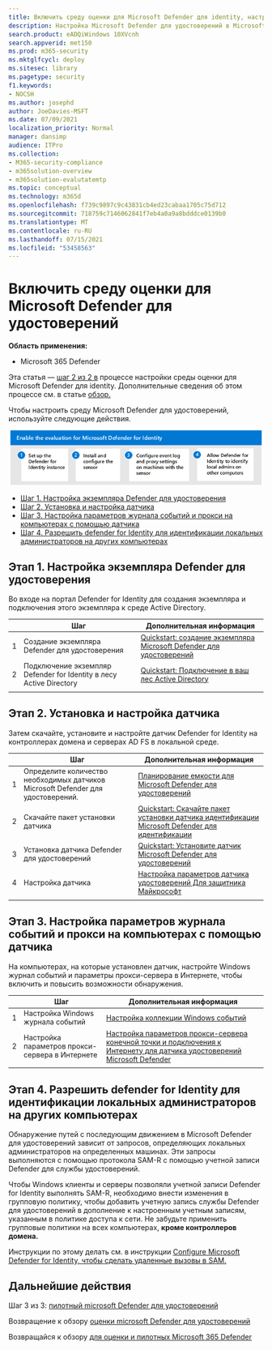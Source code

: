 ```yaml
---
title: Включить среду оценки для Microsoft Defender для identity, настроить экземпляр MDI, установить и настроить датчик MDI, чтобы датчик MDI обнаруживать локальных администраторов
description: Настройка Microsoft Defender для удостоверений в Microsoft 365 Defender пробной лаборатории или пилотной среде путем & настройки датчика и обнаружения локальных администраторов на других компьютерах.
search.product: eADQiWindows 10XVcnh
search.appverid: met150
ms.prod: m365-security
ms.mktglfcycl: deploy
ms.sitesec: library
ms.pagetype: security
f1.keywords:
- NOCSH
ms.author: josephd
author: JoeDavies-MSFT
ms.date: 07/09/2021
localization_priority: Normal
manager: dansimp
audience: ITPro
ms.collection:
- M365-security-compliance
- m365solution-overview
- m365solution-evalutatemtp
ms.topic: conceptual
ms.technology: m365d
ms.openlocfilehash: f739c9897c9c43831cb4ed23cabaa1705c75d712
ms.sourcegitcommit: 718759c7146062841f7eb4a0a9a8bdddce0139b0
ms.translationtype: MT
ms.contentlocale: ru-RU
ms.lasthandoff: 07/15/2021
ms.locfileid: "53458563"
---
```

# <a name="enable-the-evaluation-environment-for-microsoft-defender-for-identity"></a>Включить среду оценки для Microsoft Defender для удостоверений

**Область применения:**
- Microsoft 365 Defender

Эта статья — [шаг 2 из 2 в](eval-defender-identity-overview.md) процессе настройки среды оценки для Microsoft Defender для identity. Дополнительные сведения об этом процессе см. в статье [обзор.](eval-defender-identity-overview.md)

Чтобы настроить среду Microsoft Defender для удостоверений, используйте следующие действия. 

![Действия, направленные на то, чтобы включить Microsoft Defender для удостоверений в среде оценки Microsoft Defender](../../media/defender/m365-defender-identity-eval-enable-steps.png)

- [Шаг 1. Настройка экземпляра Defender для удостоверения](#step-1-set-up-the-defender-for-identity-instance)
- [Шаг 2. Установка и настройка датчика](#step-2-install-and-configure-the-sensor)
- [Шаг 3. Настройка параметров журнала событий и прокси на компьютерах с помощью датчика](#step-3-configure-event-log-and-proxy-settings-on-machines-with-the-sensor)
- [Шаг 4. Разрешить defender for Identity для идентификации локальных администраторов на других компьютерах](#step-4-allow-defender-for-identity-to-identify-local-admins-on-other-computers)

## <a name="step-1-set-up-the-defender-for-identity-instance"></a>Этап 1. Настройка экземпляра Defender для удостоверения

Во входе на портал Defender for Identity для создания экземпляра и подключения этого экземпляра к среде Active Directory. 

|  |Шаг     |Дополнительная информация  |
|---------|---------|---------|
|1     | Создание экземпляра Defender для удостоверения        | [Quickstart: создание экземпляра Microsoft Defender для удостоверений](/defender-for-identity/install-step1)        |
|2     | Подключение экземпляр Defender for Identity в лесу Active Directory   | [Quickstart: Подключение в ваш лес Active Directory](/defender-for-identity/install-step2)  |
| | |

## <a name="step-2-install-and-configure-the-sensor"></a>Этап 2. Установка и настройка датчика

Затем скачайте, установите и настройте датчик Defender for Identity на контроллерах домена и серверах AD FS в локальной среде.

|  |Шаг     |Дополнительная информация  |
|---------|---------|---------|
|1     | Определите количество необходимых датчиков Microsoft Defender для удостоверений.        | [Планирование емкости для Microsoft Defender для удостоверений](/defender-for-identity/capacity-planning)   |
|2     | Скачайте пакет установки датчика  |  [Quickstart: Скачайте пакет установки датчика идентификации Microsoft Defender для идентификации](/defender-for-identity/install-step3)   |
|3     | Установка датчика Defender для удостоверений    |  [Quickstart: Установите датчик Microsoft Defender для удостоверений](/defender-for-identity/install-step4)       |
|4      | Настройка датчика       |  [Настройка параметров датчика удостоверений Для защитника Майкрософт ](/defender-for-identity/install-step5)   |
|   |         |         |

## <a name="step-3-configure-event-log-and-proxy-settings-on-machines-with-the-sensor"></a>Этап 3. Настройка параметров журнала событий и прокси на компьютерах с помощью датчика

На компьютерах, на которые установлен датчик, настройте Windows журнал событий и параметры прокси-сервера в Интернете, чтобы включить и повысить возможности обнаружения.

|  |Шаг     |Дополнительная информация  |
|---------|---------|---------|
|1     | Настройка Windows журнала событий         | [Настройка коллекции Windows событий](/defender-for-identity/configure-windows-event-collection)        |
|2     | Настройка параметров прокси-сервера в Интернете        | [Настройка параметров прокси-сервера конечной точки и подключения к Интернету для датчика удостоверений Microsoft Defender](/defender-for-identity/configure-proxy)        |
|   |         |         |

## <a name="step-4-allow-defender-for-identity-to-identify-local-admins-on-other-computers"></a>Этап 4. Разрешить defender for Identity для идентификации локальных администраторов на других компьютерах

Обнаружение путей с последующим движением в Microsoft Defender для удостоверений зависит от запросов, определяющих локальных администраторов на определенных машинах. Эти запросы выполняются с помощью протокола SAM-R с помощью учетной записи Defender для службы удостоверений. 

Чтобы Windows клиенты и серверы позволяли учетной записи Defender for Identity выполнять SAM-R, необходимо внести изменения в групповую политику, чтобы добавить учетную запись службы Defender для удостоверений в дополнение к настроенным учетным записям, указанным в политике доступа к сети. Не забудьте применить групповые политики на всех компьютерах, **кроме контроллеров домена.**

Инструкции по этому делать см. в инструкции [Configure Microsoft Defender for Identity, чтобы сделать удаленные вызовы в SAM.](/defender-for-identity/install-step8-samr) 

## <a name="next-steps"></a>Дальнейшие действия

Шаг 3 из 3: [пилотный microsoft Defender для удостоверений](eval-defender-identity-pilot.md)

Возвращение к обзору [оценки microsoft Defender для удостоверений](eval-defender-identity-overview.md)

Возвращайся к обзору [для оценки и пилотных Microsoft 365 Defender](eval-overview.md)
